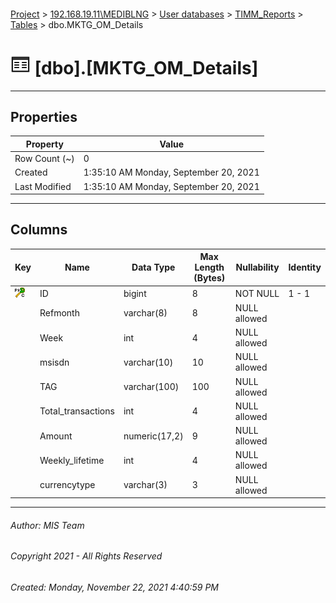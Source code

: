 #### 

[Project](../../../../index.md) > [192.168.19.11\\MEDIBLNG](../../../index.md) > [User databases](../../index.md) > [TIMM_Reports](../index.md) > [Tables](Tables.md) > dbo.MKTG_OM_Details

# ![Tables](../../../../Images/Table32.png) [dbo].[MKTG_OM_Details]

---

## <a name="#properties"></a>Properties

| Property | Value |
|---|---|
| Row Count (~) | 0 |
| Created | 1:35:10 AM Monday, September 20, 2021 |
| Last Modified | 1:35:10 AM Monday, September 20, 2021 |


---

## <a name="#columns"></a>Columns

| Key | Name | Data Type | Max Length (Bytes) | Nullability | Identity |
|---|---|---|---|---|---|
| [![Cluster Primary Key PK__MKTG_OM___3214EC27D9FDAA92: ID](../../../../Images/pkcluster.png)](#indexes) | ID | bigint | 8 | NOT NULL | 1 - 1 |
|  | Refmonth | varchar(8) | 8 | NULL allowed |  |
|  | Week | int | 4 | NULL allowed |  |
|  | msisdn | varchar(10) | 10 | NULL allowed |  |
|  | TAG | varchar(100) | 100 | NULL allowed |  |
|  | Total_transactions | int | 4 | NULL allowed |  |
|  | Amount | numeric(17,2) | 9 | NULL allowed |  |
|  | Weekly_lifetime | int | 4 | NULL allowed |  |
|  | currencytype | varchar(3) | 3 | NULL allowed |  |


---

###### Author:  MIS Team

###### Copyright 2021 - All Rights Reserved

###### Created: Monday, November 22, 2021 4:40:59 PM

